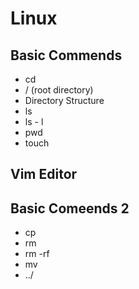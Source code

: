 # Linux

## Basic Commends
* cd
* / (root directory)
* Directory Structure
* ls
* ls - l
* pwd
* touch

## Vim Editor

## Basic Comeends 2
* cp
* rm
* rm -rf
* mv
* ../